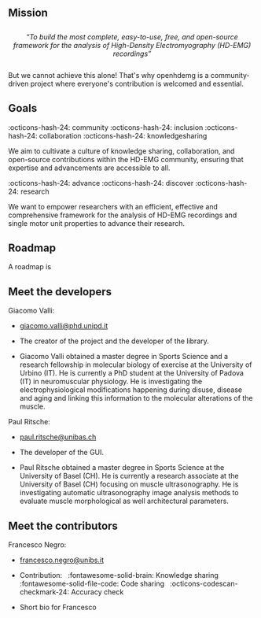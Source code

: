 ## Mission

<div style="text-align: center; padding: 10px;">
<em>
“To build the most complete, easy-to-use, free, and open-source framework for the analysis of High-Density Electromyography (HD-EMG) recordings”
</em>
</div>

<br>
But we cannot achieve this alone! That's why openhdemg is a community-driven project where everyone's contribution is welcomed and essential.

## Goals

:octicons-hash-24: community :octicons-hash-24: inclusion :octicons-hash-24: collaboration :octicons-hash-24: knowledgesharing

We aim to cultivate a culture of knowledge sharing, collaboration, and open-source contributions within the HD-EMG community, ensuring that expertise and advancements are accessible to all.

:octicons-hash-24: advance :octicons-hash-24: discover :octicons-hash-24: research

We want to empower researchers with an efficient, effective and comprehensive framework for the analysis of HD-EMG recordings and single motor unit properties to advance their research.

## Roadmap

A roadmap is 

## Meet the developers

Giacomo Valli:

- giacomo.valli@phd.unipd.it

- The creator of the project and the developer of the library.
    
- Giacomo Valli obtained a master degree in Sports Science and a research fellowship in molecular biology of exercise at the University of Urbino (IT). He is currently a PhD student at the University of Padova (IT) in neuromuscular physiology. He is investigating the electrophysiological modifications happening during disuse, disease and aging and linking this information to the molecular alterations of the muscle.

Paul Ritsche:

- paul.ritsche@unibas.ch

- The developer of the GUI.

- Paul Ritsche obtained a master degree in Sports Science at the University of Basel (CH). He is currently a research associate at the University of Basel (CH) focusing on muscle ultrasonography. He is investigating automatic ultrasonography image analysis methods to evaluate muscle morphological as well architectural parameters.

## Meet the contributors

Francesco Negro:

- francesco.negro@unibs.it

- Contribution: &nbsp; :fontawesome-solid-brain: Knowledge sharing &nbsp; :fontawesome-solid-file-code: Code sharing &nbsp; :octicons-codescan-checkmark-24: Accuracy check

- Short bio for Francesco
